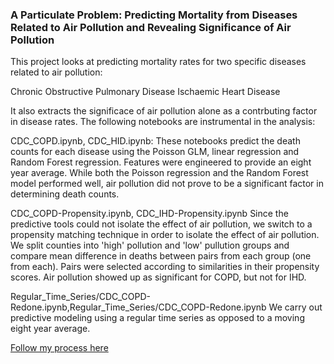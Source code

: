 ### A Particulate Problem: Predicting Mortality from Diseases Related to Air Pollution and Revealing Significance of Air Pollution

This project looks at predicting mortality rates for two specific diseases related to air pollution:

Chronic Obstructive Pulmonary Disease
Ischaemic Heart Disease

It also extracts the significace of air pollution alone as a contrbuting factor in disease rates. The following notebooks are instrumental in the analysis:

CDC_COPD.ipynb, CDC_HID.ipynb:
These notebooks predict the death counts for each disease using the Poisson GLM, linear regression and Random Forest regression. Features were engineered to provide an eight year average. While both the Poisson regression and the Random Forest model performed well, air pollution did not prove to be a significant factor in determining death counts.

CDC_COPD-Propensity.ipynb, CDC_IHD-Propensity.ipynb
Since the predictive tools could not isolate the effect of air pollution, we switch to a propensity matching technique in order to isolate the effect of air pollution. We split counties into 'high' pollution and 'low' pullution groups and compare mean difference in deaths between pairs from each group (one from each). Pairs were selected according to similarities in their propensity scores. Air pollution showed up as significant for COPD, but not for IHD.

Regular_Time_Series/CDC_COPD-Redone.ipynb,Regular_Time_Series/CDC_COPD-Redone.ipynb
We carry out predictive modeling using a regular time series as opposed to a moving eight year average.

[Follow my process here](https://github.com/jitsen-design/Air_Pollution_and_Disease/blob/master/A_Particulate_Problem_Jit_Seneviratne.pdf)





